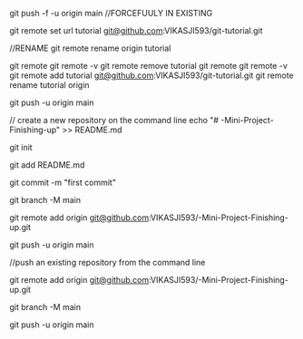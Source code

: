 git push -f -u origin main       //FORCEFUULY IN EXISTING


 git remote set url tutorial git@github.com:VIKASJI593/git-tutorial.git

//RENAME
git remote rename origin tutorial

git remote
git remote -v
git remote remove tutorial
git remote
git remote -v
git remote add tutorial git@github.com:VIKASJI593/git-tutorial.git
git remote rename tutorial origin

git push -u origin main











// create a new repository on the command line
echo "# -Mini-Project-Finishing-up" >> README.md

git init

git add README.md

git commit -m "first commit"

git branch -M main

git remote add origin git@github.com:VIKASJI593/-Mini-Project-Finishing-up.git

git push -u origin main

//push an existing repository from the command line

git remote add origin git@github.com:VIKASJI593/-Mini-Project-Finishing-up.git

git branch -M main

git push -u origin main
